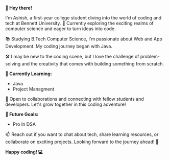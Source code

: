 **👋 Hey there!**

I'm Ashish, a first-year college student diving into the world of coding and tech at Bennett University. 🚀 Currently exploring the exciting realms of computer science and eager to turn ideas into code.

📚 Studying B.Tech Computer Science, I'm passionate about Web and App Development. My coding journey began with Java.

🛠️ I may be new to the coding scene, but I love the challenge of problem-solving and the creativity that comes with building something from scratch.

**🌱 Currently Learning:**
- Java
- Project Managment

🤝 Open to collaborations and connecting with fellow students and developers. Let's grow together in this coding adventure!

**🎯 Future Goals:**
- Pro In DSA

📫 Reach out if you want to chat about tech, share learning resources, or collaborate on exciting projects. Looking forward to the journey ahead! 🌟

**Happy coding! 💻**
